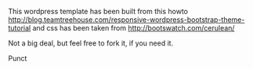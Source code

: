 This wordpress template has been built from this howto http://blog.teamtreehouse.com/responsive-wordpress-bootstrap-theme-tutorial 
and css has been taken from http://bootswatch.com/cerulean/

Not a big deal, but feel free to fork it, if you need it. 

Punct
